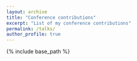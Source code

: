 ```yaml
---
layout: archive
title: "Conference contributions"
excerpt: "List of my conference contributions"
permalink: /talks/
author_profile: true
---
```


{% include base_path %}
<div id="talksfeed"></div>
<script type="text/javascript" src="{{ '/assets/js/mytalks.js' | relative_url }}"></script>
